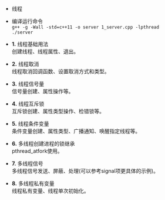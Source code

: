 * 线程

* 编译运行命令  
  `g++ -g -Wall -std=c++11 -o server 1_server.cpp -lpthread`  
  `./server`

* **1.** 线程基础用法  
  创建线程、线程属性、退出。

* **2.** 线程取消  
  线程取消回调函数、设置取消方式和类型。

* **3.** 线程信号量  
  信号量创建、属性操作等。

* **4.** 线程互斥锁  
  互斥锁创建、属性类型操作、检错锁等。

* **5.** 线程条件变量  
  条件变量创建、属性类型、广播通知、唤醒指定线程等。

* **6.** 多线程创建进程的锁继承  
  pthread_atfork使用。

* **7.** 多线程信号  
  多线程信号发送、屏蔽、处理(可以参考signal项更具体的示例)。

* **8.** 多线程私有变量  
  线程私有变量、线程单次初始化。
